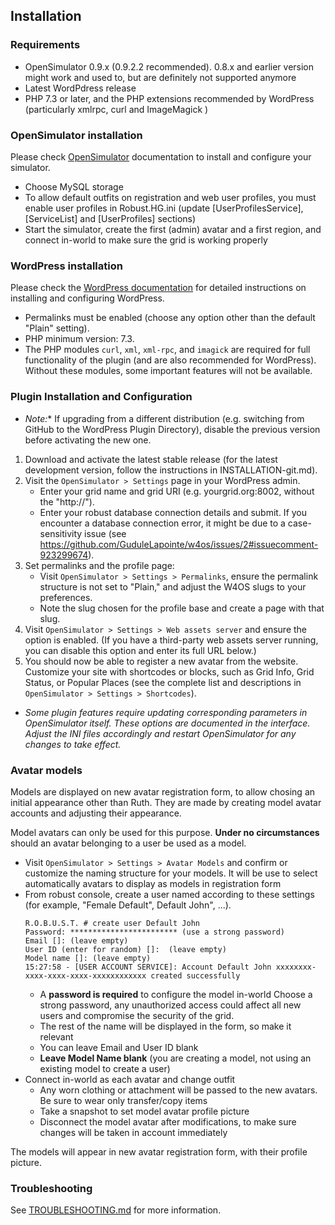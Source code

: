 ## Installation

### Requirements

- OpenSimulator 0.9.x (0.9.2.2 recommended). 0.8.x and earlier version might work and used to, but are definitely not supported anymore
- Latest WordPdress release
- PHP 7.3 or later, and the PHP extensions recommended by WordPress (particularly xmlrpc, curl and ImageMagick )

### OpenSimulator installation

Please check [OpenSimulator](https://opensimulator.org/) documentation to install and configure your simulator.

- Choose MySQL storage
- To allow default outfits on registration and web user profiles, you must enable user profiles in Robust.HG.ini (update [UserProfilesService], [ServiceList] and [UserProfiles] sections)
- Start  the simulator, create the first (admin) avatar and a first region, and connect in-world to make sure the grid is working properly

### WordPress installation

Please check the [WordPress documentation](https://wordpress.org/) for detailed instructions on installing and configuring WordPress.

- Permalinks must be enabled (choose any option other than the default "Plain" setting).
- PHP minimum version: 7.3.
- The PHP modules `curl`, `xml`, `xml-rpc`, and `imagick` are required for full functionality of the plugin (and are also recommended for WordPress). Without these modules, some important features will not be available.

### Plugin Installation and Configuration

- *Note:** If upgrading from a different distribution (e.g. switching from GitHub to the WordPress Plugin Directory), disable the previous version before activating the new one.

1. Download and activate the latest stable release (for the latest development version, follow the instructions in INSTALLATION-git.md).
2. Visit the `OpenSimulator > Settings` page in your WordPress admin.
   - Enter your grid name and grid URI (e.g. yourgrid.org:8002, without the "http://").
   - Enter your robust database connection details and submit. If you encounter a database connection error, it might be due to a case-sensitivity issue (see https://github.com/GuduleLapointe/w4os/issues/2#issuecomment-923299674).
3. Set permalinks and the profile page:
   - Visit `OpenSimulator > Settings > Permalinks`, ensure the permalink structure is not set to "Plain," and adjust the W4OS slugs to your preferences.
   - Note the slug chosen for the profile base and create a page with that slug.
4. Visit `OpenSimulator > Settings > Web assets server` and ensure the option is enabled. (If you have a third-party web assets server running, you can disable this option and enter its full URL below.)
5. You should now be able to register a new avatar from the website. Customize your site with shortcodes or blocks, such as Grid Info, Grid Status, or Popular Places (see the complete list and descriptions in `OpenSimulator > Settings > Shortcodes`).

- *Some plugin features require updating corresponding parameters in OpenSimulator itself. These options are documented in the interface. Adjust the INI files accordingly and restart OpenSimulator for any changes to take effect.*

### Avatar models

Models are displayed on new avatar registration form, to allow chosing an initial appearance other than Ruth. They are made by creating model avatar accounts and adjusting their appearance.

Model avatars can only be used for this purpose. **Under no circumstances** should an avatar belonging to a user be used as a model.

- Visit `OpenSimulator > Settings > Avatar Models` and confirm or customize the naming structure for your models. It will be use to select automatically avatars to display as models in registration form
- From robust console, create a user named according to these settings (for example, "Female Default", Default John", ...).
    ```
    R.O.B.U.S.T. # create user Default John
    Password: ************************ (use a strong password)
    Email []: (leave empty)
    User ID (enter for random) []:  (leave empty)
    Model name []: (leave empty)
    15:27:58 - [USER ACCOUNT SERVICE]: Account Default John xxxxxxxx-xxxx-xxxx-xxxx-xxxxxxxxxxxx created successfully
    ```
  - A **password is required** to configure the model in-world
  Choose a strong password, any unauthorized access could affect all new users and compromise the security of the grid.
  - The rest of the name will be displayed in the form, so make it relevant
  - You can leave Email and User ID blank
  - **Leave Model Name blank** (you are creating a model, not using an existing model to create a user)
- Connect in-world as each avatar and change outfit
  - Any worn clothing or attachment will be passed to the new avatars. Be sure to wear only transfer/copy items
  - Take a snapshot to set model avatar profile picture
  - Disconnect the model avatar after modifications, to make sure changes will be taken in account immediately

The models will appear in new avatar registration form, with their profile picture.

### Troubleshooting

See [TROUBLESHOOTING.md](https://gudulelapointe.github.io/w4os/TROUBLESHOOTING.html) for more information.



